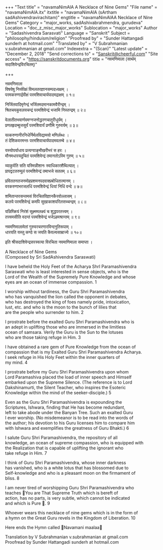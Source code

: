 +++
"Text title" = "navamaNimAlA A Necklace of Nine Gems"
"File name" = "navamaNimAlA.itx"
itxtitle = "navamaNimAlA (sArtham sadAshivendravirachitam)"
engtitle = "navamaNimAlAA Necklace of Nine Gems"
Category = "major_works, sadAshivabrahmendra, gurudeva"
Location = "doc_z_misc_major_works"
Sublocation = "major_works"
Author = "Sadashivendra Sarasvati"
Language = "Sanskrit"
Subject = "philosophy/hinduism/religion"
"Proofread by" = "Sunder Hattangadi sunderh at hotmail.com"
"Translated by" = "V Subrahmanian v.subrahmanian at gmail.com"
Indexextra = "(Scan)"
"Latest update" = "December 2, 2018"
"Send corrections to" = "Sanskrit@cheerful.com"
"Site access" = "https://sanskritdocuments.org"
title = "नवमणिमाला (सार्थम् सदाशिवेन्द्रविरचितम्)"

+++
  
 नवमणिमाला   
विषयेषु निर्व्यपेक्षं विमलतरज्ञानसम्पदध्यक्षम् ।  
परमकरुणार्द्रवीक्षं परमशिवाचार्यपादमद्राक्षम् ॥ १॥  
  
निर्जितवादिमृगेन्द्रं भर्जितमदमानकामवैरीन्द्रम् ।  
श्रितचयकुवलयचन्द्रं परमशिवेन्द्रं भजामि निस्तन्द्रम् ॥ २॥  
  
वेलातीतभवार्णवमग्नजनोद्धरणचातुरीधुर्यम् ।  
प्रणतहृदम्बुजसूर्यं परमशिवार्यं प्रणौमि गुरुवर्यम् ॥ ३॥  
  
यत्करुणानीरनिधेर्निर्मलविद्यामयो मणिर्लब्धः ।  
तं देशिकवरमन्तः परमशिवाचार्यपादमवलम्बे ॥ ४॥  
  
यस्योपर्याधाय प्रत्यग्वाङ्मौखरीभरं स हरः ।  
मौनमधारयदुचितं परमशिवेन्द्रं तमानतोऽस्मि गुरुम् ॥ ५॥  
  
व्याकुर्वति सति यस्मिन्नीशानः स्वाधिकारशैथिल्यात् ।  
प्रापद्वटतरुमूलं परमशिवेन्द्रं तमाभजे सततम् ॥ ६॥  
  
प्रविततनतजनमोहप्रशमनपदवाक्प्रबोधितात्मानम् ।  
वरकरुणाभरजलधिं परमशिवेन्द्रं धियां निधिं वन्दे ॥ ७॥  
  
शमितान्तरसन्तमसं विरचितविज्ञानकैरवोल्लासम् ।  
कलये परमशिवेन्द्रं कमपि सुखाकाशपरिलसच्चन्द्रम् ॥ ८॥  
  
यन्निष्क्रियं निरंशं सूक्ष्ममलक्ष्यं च शुद्धपरतत्त्वम् ।  
तत्त्वमसीति वदन्तं परमशिवेन्द्रं भजेऽहमश्रान्तम् ॥ ९॥  
  
नवमणिमालामेतां गुरुवरचरणारविन्दनुतिरूपाम् ।  
धारयति यस्तु कण्ठे स जयति कैवल्यसाम्राज्ये ॥ १०॥  
  
इति श्रीसदाशिवेन्द्रसरस्वत्या विरचिता नवमाणिमाला समाप्ता ।  
  
  
A Necklace of Nine Gems  
(Composed by Sri SadAshivendra Saraswati)  
  
I have beheld the Holy Feet of the Acharya ShrI Paramashivendra  
Saraswati who is least interested in sense objects, who is the  
Lord of the Wealth of the Supremely Pure Knowledge and whose  
eyes are an ocean of immense compassion. 1  
  
I worship without tardiness, the Guru Shri Paramashivendra  
who has vanquished the lion called the opponent in debates,  
who has destroyed the king of foes namely pride, intoxication,  
lust, etc. and who is the moon to the bunch of lilies that  
are the people who surrender to him. 2  
  
I prostrate before the exalted Guru Shri Paramashivendra who is  
an adept in uplifting those who are immersed in the limitless  
ocean of samsara.  Verily the Guru is the Sun to the lotuses  
who are those taking refuge in Him. 3  
  
I have obtained a rare gem of Pure Knowledge from the ocean of  
compassion that is my Exalted Guru Shri Paramashivendra Acharya.  
I seek refuge in His Holy Feet within the inner quarters of  
my mind. 4  
  
I prostrate before my Guru Shri Paramashivendra upon whom  
Lord Paramashiva placed the load of inner speech and Himself  
embarked upon the Supreme Silence. (The reference is to Lord  
Dakshinamurti, the Silent Teacher, who inspires the Esoteric  
Knowledge within the mind of the seeker-disciple.) 5  
  
Even as the Guru Shri Paramashivendra is expounding the  
Scriptures, Ishwara, finding that He has become redundant,  
left to take abode under the Banyan Tree.  Such an exalted Guru  
I ever worship. (No misdemeanor is to be read into the words of  
the author; his devotion to his Guru licenses him to compare him  
with Ishwara and exemplifies the greatness of Guru Bhakti.) 6  
  
I salute Guru Shri Paramashivendra, the repository of all  
knowledge, an ocean of supreme compassion, who is equipped with  
the Realization that is capable of uplifting the ignorant who  
take refuge in Him. 7  
  
I think of Guru Shri Paramashivendra, whose inner darkness  
has vanished, who is a white lotus that has blossomed due to  
Self-knowledge and who is a pleasant moon on the firmament of  
bliss. 8  
  
I am never tired of worshipping Guru Shri Paramashivendra who  
teaches ᳚You are That Supreme Truth which is bereft of  
action, has no parts, is very subtle, which cannot be indicated  
and which is Pure ᳚. 9  
  
Whoever wears this necklace of nine gems which is in the form of  
a hymn on the Great Guru revels in the Kingdom of Liberation. 10  
  
Here ends the Hymn called ᳚Navamani maalaa᳚  
  
Translation by V Subrahmanian v.subrahmanian at gmail.com  
Proofread by Sunder Hattangadi sunderh at hotmail.com  
  
